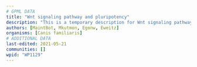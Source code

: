 ```yaml
---
# GPML DATA
title: "Wnt signaling pathway and pluripotency"
description: "This is a temporary description for Wnt signaling pathway and pluripotency"
authors: [MaintBot, Mkutmon, Egonw, Eweitz]
organisms: [Canis familiaris]
# ADDITIONAL DATA
last-edited: 2021-05-21
communities: []
wpid: "WP1129"
---
```


